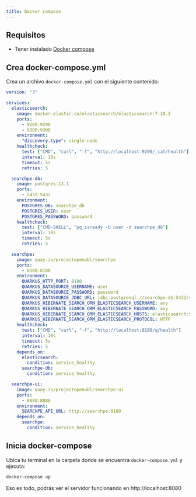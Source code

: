 ```yaml
---
title: Docker compose
---
```


## Requisitos

- Tener instalado [Docker compose](https://docs.docker.com/compose/install/)

## Crea docker-compose.yml

Crea un archivo `docker-compose.yml` con el siguiente contenido:

```yaml
version: "3"

services:
  elasticsearch:
    image: docker.elastic.co/elasticsearch/elasticsearch:7.10.2
    ports:
      - 9200:9200
      - 9300:9300
    environment:
      "discovery.type": single-node
    healthcheck:
      test: ["CMD", "curl", "-f", "http://localhost:9200/_cat/health"]
      interval: 10s
      timeout: 5s
      retries: 5

  searchpe-db:
    image: postgres:13.1
    ports:
      - 5432:5432
    environment:
      POSTGRES_DB: searchpe_db
      POSTGRES_USER: user
      POSTGRES_PASSWORD: password
    healthcheck:
      test: ["CMD-SHELL", "pg_isready -U user -d searchpe_db"]
      interval: 10s
      timeout: 5s
      retries: 5

  searchpe:
    image: quay.io/projectopenubl/searchpe
    ports:
      - 8180:8180
    environment:
      QUARKUS_HTTP_PORT: 8180
      QUARKUS_DATASOURCE_USERNAME: user
      QUARKUS_DATASOURCE_PASSWORD: password
      QUARKUS_DATASOURCE_JDBC_URL: jdbc:postgresql://searchpe-db:5432/searchpe_db
      QUARKUS_HIBERNATE_SEARCH_ORM_ELASTICSEARCH_USERNAME: any
      QUARKUS_HIBERNATE_SEARCH_ORM_ELASTICSEARCH_PASSWORD: any
      QUARKUS_HIBERNATE_SEARCH_ORM_ELASTICSEARCH_HOSTS: elasticsearch:9200
      QUARKUS_HIBERNATE_SEARCH_ORM_ELASTICSEARCH_PROTOCOL: HTTP
    healthcheck:
      test: ["CMD", "curl", "-f", "http://localhost:8180/q/health"]
      interval: 10s
      timeout: 5s
      retries: 5
    depends_on:
      elasticsearch:
        condition: service_healthy
      searchpe-db:
        condition: service_healthy

  searchpe-ui:
    image: quay.io/projectopenubl/searchpe-ui
    ports:
      - 8080:8080
    environment:
      SEARCHPE_API_URL: http://searchpe:8180
    depends_on:
      searchpe:
        condition: service_healthy
```

## Inicia docker-compose

Ubica tu terminal en la carpeta donde se encuentra `docker-compose.yml` y ejecuta:

```bash
docker-compose up
```

Eso es todo, podrás ver el servidor funcionando en http://localhost:8080
